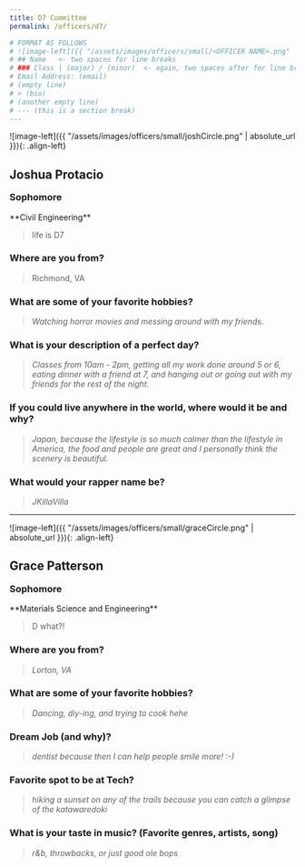 ```yaml
---
title: D7 Committee
permalink: /officers/d7/

# FORMAT AS FOLLOWS
# ![image-left]({{ "/assets/images/officers/small/<OFFICER NAME>.png" | absolute_url }}){: .align-left}
# ## Name   <- two spaces for line breaks
# ### Class | (major) / (minor)  <- again, two spaces after for line breaks
# Email Address: (email)
# (empty line)
# > (bio)
# (another empty line)
# --- (this is a section break)
---
```


![image-left]({{ "/assets/images/officers/small/joshCircle.png" | absolute_url }}){: .align-left}
## Joshua Protacio
<p style="margin-bottom: 0.45em; padding: 0"><a href="https://twitter.com/Yin_Giang" style="color: #494e48"><i class="fa fa-2x fa-fw fa-twitter"></i></a>
<a href="https://www.instagram.com/joshmprotacio/" style="margin: 0; padding: 0"><i class="fa fa-2x fa-fw fa-instagram" style="color: #494e48"></i></a>
<a href="mailto:joshp28@vt.edu" style="margin: 0; padding: 0"><i class="fa fa-2x fa-fw fa-envelope" style="color: #494e48"></i></a></p>
<h3 style="margin-top: 0">Sophomore</h3>
**Civil Engineering**  

> life is D7

### **Where are you from?**

> Richmond, VA


### **What are some of your favorite hobbies?**

> *Watching horror movies and messing around with my friends.*

### **What is your description of a perfect day?**

> *Classes from 10am - 2pm, getting all my work done around 5 or 6, eating dinner with a friend at 7, and hanging out or going out with my friends for the rest of the night.*

### **If you could live anywhere in the world, where would it be and why?**

> *Japan, because the lifestyle is so much calmer than the lifestyle in America, the food and people are great and I personally think the scenery is beautiful.*

### **What would your rapper name be?**

> *JKillaVilla*

---

![image-left]({{ "/assets/images/officers/small/graceCircle.png" | absolute_url }}){: .align-left}
## Grace Patterson
<p style="margin-bottom: 0.45em; padding: 0"><a href="https://twitter.com/timmothayle_" style="color: #494e48"><i class="fa fa-2x fa-fw fa-twitter"></i></a>
<a href="https://www.instagram.com/gpattrson/" style="margin: 0; padding: 0"><i class="fa fa-2x fa-fw fa-instagram" style="color: #494e48"></i></a>
<a href="mailto:gkpatterson@vt.edu" style="margin: 0; padding: 0"><i class="fa fa-2x fa-fw fa-envelope" style="color: #494e48"></i></a></p>
<h3 style="margin-top: 0">Sophomore</h3>
**Materials Science and Engineering**  

> D what?!

### **Where are you from?**
>*Lorton, VA*

### **What are some of your favorite hobbies?**

> *Dancing, diy-ing, and trying to cook hehe*

### **Dream Job (and why)?**

> *dentist because then I can help people smile more! :-)*

### **Favorite spot to be at Tech?**

> *hiking a sunset on any of the trails because you can catch a glimpse of the katawaredoki*

### **What is your taste in music? (Favorite genres, artists, song)**

> *r&b, throwbacks, or just good ole bops*
